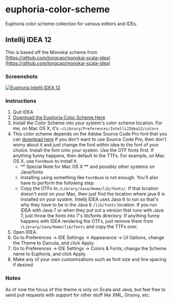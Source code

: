euphoria-color-scheme
=====================

Euphoria color scheme collection for various editors and IDEs. 

## Intellij IDEA 12
This is based off the Monokai scheme from [https://github.com/longcao/monokai-scala-idea](https://github.com/longcao/monokai-scala-idea)

### Screenshots

[![Euphoria Intellij IDEA 12](https://raw.github.com/oGLOWo/euphoria-color-scheme/master/intellij-idea12/screenshot-thumb.png)](https://raw.github.com/oGLOWo/euphoria-color-scheme/master/intellij-idea12/screenshot.png)

### Instructions

1. Quit IDEA
2. [Download the Euphoria Color Scheme Here](https://raw.github.com/oGLOWo/euphoria-color-scheme/master/intellij-idea12/Euphoria.icls)
2. Install the Color Scheme into your system's color scheme location. For me, on Mac OS X, it's `~/Library/Preferences/IntelliJIdea12/colors`
3. This color scheme depends on the Adobe Source Code Pro font that you can [download here](http://sourceforge.net/projects/sourcecodepro.adobe/files/SourceCodePro_FontsOnly-1.017.zip/download) If you don't want to use Source Code Pro, then don't worry about it and just change the font within idea to the font of your choice. Install the font onto your system. Use the OTF fonts first. If anything funny happens, then default to the TTFs. For example, on Mac OS X, use `FontBook` to install it. 
    * ** Special Note for Mac OS X ** and possibly other systems on Java/fonts
    * Installing using something like `FontBook` is not enough. You'll also have to perform the following step:
    * Copy the OTFs to `/Library/Java/Home/lib/fonts/`. If that location doesn't exist on your Mac, then just find the location where java 6 is installed on your system. Intellij IDEA uses Java 6 to run so that's why they have to be in the Java 6 `/lib/fonts` location. If you run IDEA with Java 7 or when they put out a version that runs with Java 7, just throw the fonts into 7's lib/fonts directory. If anything funny happens with IDEA rendering the OTFs, just remove them from `/Library/Java/Home/lib/fonts` and copy the TTFs over.
4. Open IDEA.
5. Go to Preferences -> IDE Settings -> Appearance -> UI Options, change the Theme to Darcula, and click Apply.
6. Go to Preferences -> IDE Settings -> Colors & Fonts, change the Scheme name to Euphoria, and click Apply.
7. Make any of your own customizations such as font size and line spacing if desired

### Notes
As of now the focus of this theme is only on Scala and Java, but feel free to send pull requests with support for other stuff like XML, Groovy, etc.




